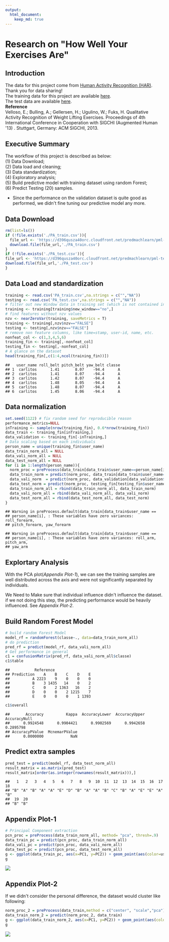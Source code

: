 ```yaml
---
output: 
  html_document:
    keep_md: true
---
```




# Research on "How Well Your Exercises Are"

## Introduction
The data for this project come from [Human Activity Recognition (HAR)](http://web.archive.org/web/20161224072740/http:/groupware.les.inf.puc-rio.br/har). Thank you for data sharing!  
The training data for this project are available [here](https://d396qusza40orc.cloudfront.net/predmachlearn/pml-training.csv).  
The test data are available [here](https://d396qusza40orc.cloudfront.net/predmachlearn/pml-testing.csv).  
**Reference**    
Velloso, E.; Bulling, A.; Gellersen, H.; Ugulino, W.; Fuks, H. Qualitative Activity Recognition of Weight Lifting Exercises. Proceedings of 4th International Conference in Cooperation with SIGCHI (Augmented Human '13) . Stuttgart, Germany: ACM SIGCHI, 2013. 

## Executive Summary
The workflow of this project is described as below:  
(1) Data Download;  
(2) Data load and cleaning;  
(3) Data standardization;  
(4) Exploratory analysis;  
(5) Build predictive model with training dataset using random Forest;  
(6) Predict Testing (20) samples.  

* Since the performance on the validation dataset is quite good as performed, we didn't fine tuning our predictive model any more.  


## Data Download

```r
rm(list=ls())
if (!file.exists('./PA_train.csv')){
  file_url <- 'https://d396qusza40orc.cloudfront.net/predmachlearn/pml-training.csv'
  download.file(file_url,'./PA_train.csv')
}
if (!file.exists('./PA_test.csv')){
file_url <- 'https://d396qusza40orc.cloudfront.net/predmachlearn/pml-testing.csv'
download.file(file_url,'./PA_test.csv')
}
```

## Data Load and standardization

```r
training <- read.csv('PA_train.csv',na.strings = c("","NA"))
testing <- read.csv('PA_test.csv',na.strings = c("","NA"))
# filter out new Window data in training set (which is not contained in test dataset)
training <- training[training$new_window=="no",]
# find features without nzv values
nzv <- nearZeroVar(training, saveMetrics = T)
training <- training[,nzv$nzv=="FALSE"]
testing <- testing[,nzv$nzv=="FALSE"]
# remove non feature columns, like time=stamp, user-id, name, etc.
nonfeat_col <- c(1,3,4,5,6)
training_fin <- training[,-nonfeat_col]
testing_fin <- testing[,-nonfeat_col]
# A glance on the dataset
head(training_fin[,c(1:4,ncol(training_fin))])
```

```
##   user_name roll_belt pitch_belt yaw_belt classe
## 1  carlitos      1.41       8.07    -94.4      A
## 2  carlitos      1.41       8.07    -94.4      A
## 3  carlitos      1.42       8.07    -94.4      A
## 4  carlitos      1.48       8.05    -94.4      A
## 5  carlitos      1.48       8.07    -94.4      A
## 6  carlitos      1.45       8.06    -94.4      A
```

## Data normalization

```r
set.seed(1122) # fix random seed for reproducible reason
performance_metrics=NULL
inTraining <- sample(nrow(training_fin), 0.6*nrow(training_fin))
data_train <- training_fin[inTraining,]
data_validation <- training_fin[-inTraining,]
# Data scaling based on each individuals
person_name = unique(training_fin$user_name)
data_train_norm_all = NULL
data_vali_norm_all = NULL
data_test_norm_all = NULL
for (i in 1:length(person_name)){
  norm_proc = preProcess(data_train[data_train$user_name==person_name[i],],method = c("center", "scale"))
  data_train_norm = predict(norm_proc, data_train[data_train$user_name==person_name[i],])
  data_vali_norm  = predict(norm_proc, data_validation[data_validation$user_name==person_name[i],])
  data_test_norm = predict(norm_proc, testing_fin[testing_fin$user_name==person_name[i],])
  data_train_norm_all = rbind(data_train_norm_all, data_train_norm)
  data_vali_norm_all = rbind(data_vali_norm_all, data_vali_norm)
  data_test_norm_all = rbind(data_test_norm_all, data_test_norm)
}
```

```
## Warning in preProcess.default(data_train[data_train$user_name ==
## person_name[i], : These variables have zero variances: roll_forearm,
## pitch_forearm, yaw_forearm
```

```
## Warning in preProcess.default(data_train[data_train$user_name ==
## person_name[i], : These variables have zero variances: roll_arm, pitch_arm,
## yaw_arm
```

## Explortary Analysis
With the PCA plot(*Appendix Plot-1*), we can see the training samples are well distributed across the axis and were not significantly separated by individuals.  

We Need to Make sure that individual influence didn't influence the dataset. if we not doing this step, the predicting performance would be heavily influenced. See *Appendix Plot-2*.


## Build Random Forest Model 

```r
# build random Forest Model
model_rf = randomForest(classe~., data=data_train_norm_all)
# do prediction
pred_rf = predict(model_rf, data_vali_norm_all)
# Get performance in general
c1 = confusionMatrix(pred_rf, data_vali_norm_all$classe)
c1$table
```

```
##           Reference
## Prediction    A    B    C    D    E
##          A 2223    9    0    0    0
##          B    3 1435   14    0    2
##          C    0    2 1363   16    2
##          D    0    0    2 1215    7
##          E    0    0    0    1 1393
```

```r
c1$overall
```

```
##       Accuracy          Kappa  AccuracyLower  AccuracyUpper   AccuracyNull 
##      0.9924548      0.9904421      0.9902569      0.9942658      0.2895798 
## AccuracyPValue  McnemarPValue 
##      0.0000000            NaN
```
## Predict extra samples

```r
pred_test = predict(model_rf, data_test_norm_all)
result_matrix = as.matrix(pred_test)
result_matrix[order(as.integer(rownames(result_matrix))),]
```

```
##   1   2   3   4   5   6   7   8   9  10  11  12  13  14  15  16  17  18 
## "B" "A" "B" "A" "A" "E" "D" "B" "A" "A" "B" "C" "B" "A" "E" "E" "A" "B" 
##  19  20 
## "B" "B"
```

##  Appendix Plot-1

```r
# Principal Component extraction  
pcn_proc = preProcess(data_train_norm_all, method= "pca", thresh=.9)
data_train_pc = predict(pcn_proc, data_train_norm_all)
data_vali_pc = predict(pcn_proc, data_vali_norm_all)
data_test_pc = predict(pcn_proc, data_test_norm_all)
g <- ggplot(data_train_pc, aes(x=PC1, y=PC2)) + geom_point(aes(color=user_name))
g
```

![](PA_files/figure-html/unnamed-chunk-6-1.png)<!-- -->

## Appendix Plot-2
If we didn't consider the personal difference, the dataset would cluster like following:  

```r
norm_proc_2 = preProcess(data_train,method = c("center", "scale","pca"))
data_train_norm_2 = predict(norm_proc_2, data_train)
g <- ggplot(data_train_norm_2, aes(x=PC1, y=PC2)) + geom_point(aes(color=user_name))
g
```

![](PA_files/figure-html/unnamed-chunk-7-1.png)<!-- -->
